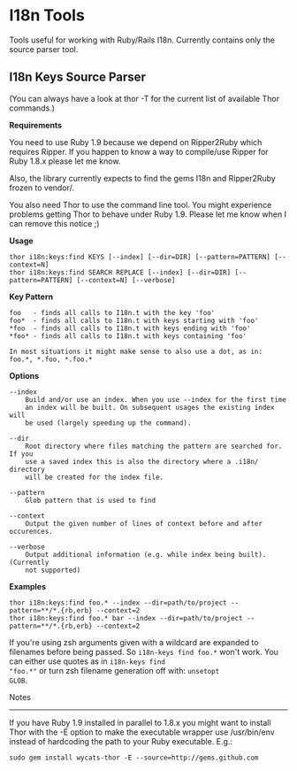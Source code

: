 I18n Tools
==========

Tools useful for working with Ruby/Rails I18n. Currently contains only the 
source parser tool.

I18n Keys Source Parser
-----------------------

(You can always have a look at thor -T for the current list of available Thor 
commands.)

**Requirements**

You need to use Ruby 1.9 because we depend on Ripper2Ruby which requires Ripper.
If you happen to know a way to compile/use Ripper for Ruby 1.8.x please let me
know.

Also, the library currently expects to find the gems I18n and Ripper2Ruby 
frozen to vendor/.

You also need Thor to use the command line tool. You might experience problems 
getting Thor to behave under Ruby 1.9. Please let me know when I can remove 
this notice ;)

**Usage**

	thor i18n:keys:find KEYS [--index] [--dir=DIR] [--pattern=PATTERN] [--context=N] 
	thor i18n:keys:find SEARCH REPLACE [--index] [--dir=DIR] [--pattern=PATTERN] [--context=N] [--verbose]

**Key Pattern**	

	foo   - finds all calls to I18n.t with the key 'foo'
	foo*  - finds all calls to I18n.t with keys starting with 'foo'
	*foo  - finds all calls to I18n.t with keys ending with 'foo'
	*foo* - finds all calls to I18n.t with keys containing 'foo'
	
	In most situations it might make sense to also use a dot, as in:
	foo.*, *.foo, *.foo.*

**Options**

	--index
		Build and/or use an index. When you use --index for the first time
		an index will be built. On subsequent usages the existing index will
		be used (largely speeding up the command).
		
	--dir
		Root directory where files matching the pattern are searched for. If you
		use a saved index this is also the directory where a .i18n/ directory
		will be created for the index file.
		
	--pattern
		Glob pattern that is used to find
		
	--context
		Output the given number of lines of context before and after occurences.

	--verbose
		Output additional information (e.g. while index being built). (Currently
		not supported)
	
**Examples**

	thor i18n:keys:find foo.* --index --dir=path/to/project --pattern=**/*.{rb,erb} --context=2
	thor i18n:keys:find foo.* bar --index --dir=path/to/project --pattern=**/*.{rb,erb} --context=2
	
	
If you're using zsh arguments given with a wildcard are expanded to filenames
before being passed. So <code>i18n-keys find foo.\*</code> won't work. You can
either use quotes as in <code>i18n-keys find "foo.\*"</code> or turn zsh
filename generation off with: <code>unsetopt GLOB</code>.

Notes
_____

If you have Ruby 1.9 installed in parallel to 1.8.x you might want to install
Thor with the -E option to make the executable wrapper use /usr/bin/env
instead of hardcoding the path to your Ruby executable. E.g.: 

	sudo gem install wycats-thor -E --source=http://gems.github.com